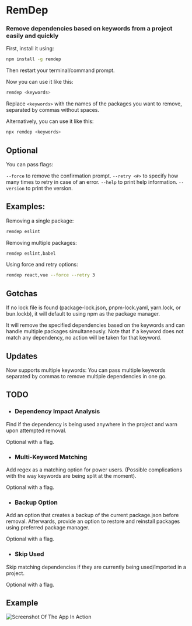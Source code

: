 # RemDep
### Remove dependencies based on keywords from a project easily and quickly

First, install it using:
```bash
npm install -g remdep
```

Then restart your terminal/command prompt.

Now you can use it like this:
```bash
remdep <keywords>
```

Replace ``<keywords>`` with the names of the packages you want to remove, separated by commas without spaces.

Alternatively, you can use it like this:
```bash
npx remdep <keywords>
```

## Optional

You can pass flags:

``--force`` to remove the confirmation prompt.
``--retry <#>`` to specify how many times to retry in case of an error.
``--help`` to print help information.
``--version`` to print the version.

## Examples:

Removing a single package:
```bash
remdep eslint
```

Removing multiple packages:
```bash
remdep eslint,babel
```

Using force and retry options:
```bash
remdep react,vue --force --retry 3
```

## Gotchas

If no lock file is found (package-lock.json, pnpm-lock.yaml, yarn.lock, or bun.lockb), it will default to using npm as the package manager.

It will remove the specified dependencies based on the keywords and can handle multiple packages simultaneously. Note that if a keyword does not match any dependency, no action will be taken for that keyword.

## Updates

Now supports multiple keywords: You can pass multiple keywords separated by commas to remove multiple dependencies in one go.

## TODO

+ ### Dependency Impact Analysis
Find if the dependency is being used anywhere in the project and warn upon attempted removal. 

Optional with a flag.

+ ### Multi-Keyword Matching
Add regex as a matching option for power users. (Possible complications with the way keywords are being split at the moment).

Optional with a flag.

+ ### Backup Option
Add an option that creates a backup of the current package.json before removal. Afterwards, provide an option to restore and reinstall packages using preferred package manager.

Optional with a flag.

+ ### Skip Used
Skip matching dependencies if they are currently being used/imported in a project.

Optional with a flag.

## Example

![Screenshot Of The App In Action](https://i.imgur.com/cZqY2kt.png)